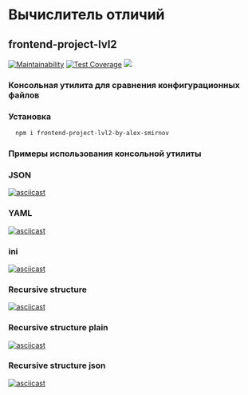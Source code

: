 # Вычислитель отличий

## frontend-project-lvl2

[![Maintainability](https://api.codeclimate.com/v1/badges/69bb30cc846a15ac8c0b/maintainability)](https://codeclimate.com/github/san4ezz87/frontend-project-lvl2/maintainability) [![Test Coverage](https://api.codeclimate.com/v1/badges/69bb30cc846a15ac8c0b/test_coverage)](https://codeclimate.com/github/san4ezz87/frontend-project-lvl2/test_coverage) [![](https://github.com/san4ezz87/frontend-project-lvl2/workflows/Node.js%20CI/badge.svg)](https://github.com/san4ezz87/frontend-project-lvl2/actions)

### Консольная утилита для сравнения конфигурационных файлов

### Установка

```bash
  npm i frontend-project-lvl2-by-alex-smirnov
```


### Примеры использования консольной утилиты

### JSON
[![asciicast](https://asciinema.org/a/enAfaro6OhcDEEfLHosuDaLBY.svg)](https://asciinema.org/a/enAfaro6OhcDEEfLHosuDaLBY)

### YAML
[![asciicast](https://asciinema.org/a/LWvBDluGu4fWTusXEbvqJf3fV.svg)](https://asciinema.org/a/LWvBDluGu4fWTusXEbvqJf3fV)

### ini
[![asciicast](https://asciinema.org/a/rQ3s3ESFLO4wBq2unJaIDoLYN.svg)](https://asciinema.org/a/rQ3s3ESFLO4wBq2unJaIDoLYN)

### Recursive structure
[![asciicast](https://asciinema.org/a/VZscmBjsEOJ1kyNA21df7Xd2N.svg)](https://asciinema.org/a/VZscmBjsEOJ1kyNA21df7Xd2N)

### Recursive structure plain
[![asciicast](https://asciinema.org/a/59Y7Lf3nMvKwAz1sGmIczcxwm.svg)](https://asciinema.org/a/59Y7Lf3nMvKwAz1sGmIczcxwm) 

### Recursive structure json
[![asciicast](https://asciinema.org/a/q0KLQm95jWmbRqzOmz6eIm89R.svg)](https://asciinema.org/a/q0KLQm95jWmbRqzOmz6eIm89R)